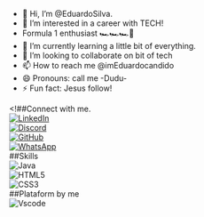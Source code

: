 - 👋 Hi, I’m @EduardoSilva.
- 👀 I’m interested in a career with TECH!
- Formula 1 enthusiast 🏎🏎🏎🏁
- 🌱 I’m currently learning a little bit of everything.
- 💞️ I’m looking to collaborate on bit of tech
- 📫 How to reach me @imEduardocandido
- 😄 Pronouns: call me -Dudu-
- ⚡ Fun fact: Jesus follow!

<!##Connect with me.<br>
[![LinkedIn](https://img.shields.io/badge/LinkedIn-0077B5?style=for-the-badge&logo=linkedin&logoColor=white)](https://www.linkedin.com/in/eduardo-cândido-bb52b5356/)<br>
[![Discord](https://img.shields.io/badge/Discord-7289DA?style=for-the-badge&logo=discord&logoColor=white)](https://discord.com/channels/@DuduUk2826/)<br>
[![GitHub](https://img.shields.io/badge/GitHub-100000?style=for-the-badge&logo=github&logoColor=white)](https://github.com/EduardoSilva2202)<br>
[![WhatsApp](https://img.shields.io/badge/WhatsApp-25D366?style=for-the-badge&logo=whatsapp&logoColor=white)](https://wa.me/+4407376625670)<br>
##Skills<br>
![Java](https://img.shields.io/badge/java-%23ED8B00.svg?style=for-the-badge&logo=openjdk&logoColor=white)<br>
![HTML5](https://img.shields.io/badge/HTML5-E34F26?style=for-the-badge&logo=html5&logoColor=white)<br>
![CSS3](https://img.shields.io/badge/CSS3-1572B6?style=for-the-badge&logo=css3&logoColor=white)<br>
##Plataform by me<br>
![Vscode](https://img.shields.io/badge/Vscode-007ACC?style=for-the-badge&logo=visual-studio-code&logoColor=white)<br>

